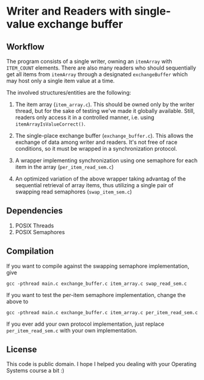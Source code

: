 # Writer and Readers with single-value exchange buffer

## Workflow

The program consists of a single writer, owning an `itemArray` with `ITEM_COUNT` elements. There
are also many readers who should sequentially get all items from `itemArray` through a designated
`exchangeBuffer` which may host only a single item value at a time.

The involved structures/entities are the following:

1. The item array (`item_array.c`). This should be owned only by the writer thread, but for the
sake of testing we've made it globally available. Still, readers only access it in a controlled
manner, i.e. using `itemArrayIsValueCorrect()`.

2. The single-place exchange buffer (`exchange_buffer.c`). This allows the exchange of data
among writer and readers. It's not free of race conditions, so it must be wrapped in a synchronization
protocol.

3. A wrapper implementing synchronization using one semaphore for each item in the array (`per_item_read_sem.c`)

4. An optimized variation of the above wrapper taking advantag of the sequential retrieval
of array items, thus utilizing a single pair of swapping read semaphores (`swap_item_sem.c`)


## Dependencies

1. POSIX Threads
2. POSIX Semaphores


## Compilation

If you want to compile against the swapping semaphore implementation, give

```
gcc -pthread main.c exchange_buffer.c item_array.c swap_read_sem.c
```

If you want to test the per-item semaphore implementation, change the above to

```
gcc -pthread main.c exchange_buffer.c item_array.c per_item_read_sem.c
```

If you ever add your own protocol implementation, just replace `per_item_read_sem.c` with your own
implementation.


## License

This code is public domain. I hope I helped you dealing with your Operating Systems course a bit :)

